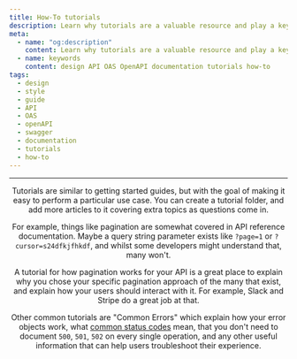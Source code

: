 ```yaml
---
title: How-To tutorials
description: Learn why tutorials are a valuable resource and play a key role in how users experience your API
meta:
  - name: "og:description"
    content: Learn why tutorials are a valuable resource and play a key role in how users experience your API
  - name: keywords
    content: design API OAS OpenAPI documentation tutorials how-to
tags:
  - design
  - style
  - guide
  - API
  - OAS
  - openAPI
  - swagger
  - documentation
  - tutorials
  - how-to
---
```


<Header/>

---

Tutorials are similar to getting started guides, but with the goal of making it easy to perform a particular use case.
You can create a tutorial folder, and add more articles to it covering extra topics as questions come in.

For example, things like pagination are somewhat covered in API reference documentation.
Maybe a query string parameter exists like `?page=1` or `?cursor=s24dfkjfhkdf`, and whilst some developers might understand that, many won't.

A tutorial for how pagination works for your API is a great place
to explain why you chose your specific pagination approach of the many that exist,
and explain how your users should interact with it. For example, Slack and Stripe do a great job at that.

Other common tutorials are "Common Errors" which explain how your error objects work,
what [common status codes](../style-guide/status-codes) mean,
that you don't need to document `500`, `501`, `502` on every single operation,
and any other useful information that can help users troubleshoot their experience.
